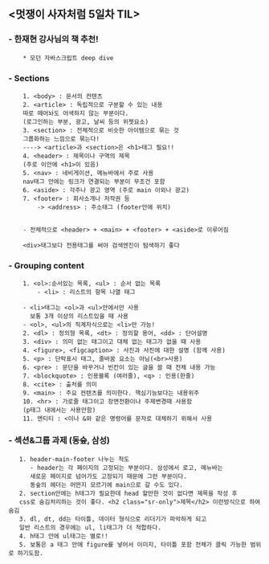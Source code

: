 ## <멋쟁이 사자처럼 5일차 TIL>

### - 한재현 강사님의 책 추천!
        * 모던 자바스크립트 deep dive
       

### - Sections
        1. <body> : 문서의 컨텐츠
        2. <article> : 독립적으로 구분할 수 있는 내용
        따로 떼어놔도 어색하지 않는 부분이다.
        (로그인하는 부분, 광고, 날씨 등의 위젯요소)
        3. <section> : 전체적으로 비슷한 아이템으로 묶는 것
        그룹화하는 느낌으로 묶는다!
        ----> <article>과 <section>은 <h1>태그 필요!!
        4. <header> : 제목이나 구역의 제목 
        (주로 이안에 <h1>이 있음)
        5. <nav> : 네비게이션, 메뉴바에서 주로 사용
        nav태그 안에는 링크가 연결되는 부분이 무조건 포함
        6. <aside> : 각주나 광고 영역 (주로 main 이외나 광고)
        7. <footer> : 회사소개나 저작권 등
            -> <address> : 주소태그 (footer안에 위치)
            
            
        - 전체적으로 <header> + <main> + <footer> + <aside>로 이루어짐
        
        <div>태그보다 전용태그를 써야 검색엔진이 탐색하기 좋다
       
### - Grouping content
        1. <ol>:순서있는 목록, <ul> : 순서 없는 목록
            - <li> : 리스트의 항목 나열 태그
        
        - <li>태그는 <ol>과 <ul>안에서만 사용
          보통 3개 이상의 리스트있을 때 사용
        - <ol>, <ul>의 직계자식으로는 <li>만 가능!
        2. <dl> : 정의형 목록, <dt> : 정의할 용어, <dd> : 단어설명
        3. <div> : 의미 없는 태그이고 대체 없는 태그가 없을 때 사용
        4. <figure>, <figcaption> : 사진과 사진에 대한 설명 (함께 사용)
        5. <p> : 단락표시 태그, 줄바꿈 요소는 아님(<br>사용)
        6. <pre> : 문단을 바꾸거나 빈칸이 있는 글을 쓸 때 전체 내용 가능
        7. <blockquote> : 인용블록 (여러줄), <q> : 인용(한줄)
        8. <cite> : 출처를 의미
        9. <main> : 주요 컨텐츠를 의미한다. 핵심기능보다는 내용위주
        10. <hr> : 가로줄 태그이고 장면전환이나 주제변경때 사용함
        (p태그 내에서는 사용안함)
        11. 엔티티 : <이나 &와 같은 명령어를 문자로 대체하기 위해서 사용
        
        
 ### - 섹션&그룹 과제 (동숲, 삼성)
       1. header-main-footer 나누는 척도
          - header는 각 페이지의 고정되는 부분이다. 삼성에서 로고, 메뉴바는
          새로운 페이지로 넘어가도 고정되기 때문에 그런 부분이다.
          동숲의 헤더는 어떤지 모르기에 main으로 갈 수도 있다.
       2. section안에는 h태그가 필요한데 head 할만한 것이 없다면 제목을 작성 후
       css로 숨김처리하는 것이 좋다. <h2 class="sr-only">제목</h2> 이런방식으로 하여 숨김
       3. dl, dt, dd는 타이틀, 데이터 형식으로 리더기가 파악하게 되고
       일반 리스트의 경우에는 ul, li태그가 더 적합하다.
       4. h태그 안에 ul태그는 별로!!
       5. 보통은 a 태그 안에 figure를 넣어서 이미지, 타이틀 포함 전체가 클릭 가능한 범위로 하기도함.
